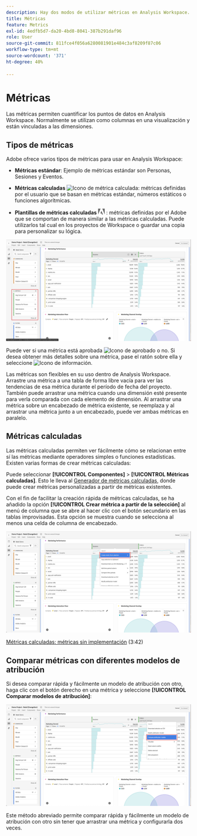 ```yaml
---
description: Hay dos modos de utilizar métricas en Analysis Workspace.
title: Métricas
feature: Metrics
exl-id: 4edfb5d7-da20-4bd8-8041-387b291daf96
role: User
source-git-commit: 811fce4f056a6280081901e484c3af8209f87c06
workflow-type: tm+mt
source-wordcount: '371'
ht-degree: 40%

---
```


# Métricas

Las métricas permiten cuantificar los puntos de datos en Analysis Workspace. Normalmente se utilizan como columnas en una visualización y están vinculadas a las dimensiones.

## Tipos de métricas

Adobe ofrece varios tipos de métricas para usar en Analysis Workspace:

* **Métricas estándar**: Ejemplo de métricas estándar son Personas, Sesiones y Eventos.

* **Métricas calculadas** ![Icono de métrica calculada](https://spectrum.adobe.com/static/icons/workflow_18/Smock_Calculator_18_N.svg): métricas definidas por el usuario que se basan en métricas estándar, números estáticos o funciones algorítmicas.

* **Plantillas de métricas calculadas**  <img src="./assets/adobe-logo.svg" width="18"> : métricas definidas por el Adobe que se comportan de manera similar a las métricas calculadas. Puede utilizarlos tal cual en los proyectos de Workspace o guardar una copia para personalizar su lógica.


![Panel de Workspace que resalta las métricas en el panel izquierdo.](assets/cja-metrics.png)

Puede ver si una métrica está aprobada ![Icono de aprobado](https://spectrum.adobe.com/static/icons/ui_18/CheckmarkSize100.svg)  o no. Si desea obtener más detalles sobre una métrica, pase el ratón sobre ella y seleccione ![Icono de información](https://spectrum.adobe.com/static/icons/workflow_18/Smock_InfoOutline_18_N.svg).


Las métricas son flexibles en su uso dentro de Analysis Workspace. Arrastre una métrica a una tabla de forma libre vacía para ver las tendencias de esa métrica durante el período de fecha del proyecto. También puede arrastrar una métrica cuando una dimensión esté presente para verla comparada con cada elemento de dimensión. Al arrastrar una métrica sobre un encabezado de métrica existente, se reemplaza y al arrastrar una métrica junto a un encabezado, puede ver ambas métricas en paralelo.

## Métricas calculadas 

Las métricas calculadas permiten ver fácilmente cómo se relacionan entre sí las métricas mediante operadores simples o funciones estadísticas. Existen varias formas de crear métricas calculadas:

Puede seleccionar **[!UICONTROL Componentes]** > **[!UICONTROL Métricas calculadas]**. Esto le lleva al [Generador de métricas calculadas](/help/components/calc-metrics/calc-metr-overview.md), donde puede crear métricas personalizadas a partir de métricas existentes.

Con el fin de facilitar la creación rápida de métricas calculadas, se ha añadido la opción **[!UICONTROL Crear métrica a partir de la selección]** al menú de columna que se abre al hacer clic con el botón secundario en las tablas improvisadas. Esta opción se muestra cuando se selecciona al menos una celda de columna de encabezado.

![Resaltado del panel Espacio de trabajo Crear desde selección](assets/create-metric-from-selection.png)

[Métricas calculadas: métricas sin implementación](https://experienceleague.adobe.com/docs/analytics-learn/tutorials/components/calculated-metrics/calculated-metrics-implementationless-metrics.html?lang=es) (3:42)

## Comparar métricas con diferentes modelos de atribución

Si desea comparar rápida y fácilmente un modelo de atribución con otro, haga clic con el botón derecho en una métrica y seleccione **[!UICONTROL Comparar modelos de atribución]**:

![Resaltar el panel de Workspace Comparar modelos de atribución](assets/compare-attribution.png)

Este método abreviado permite comparar rápida y fácilmente un modelo de atribución con otro sin tener que arrastrar una métrica y configurarla dos veces.

